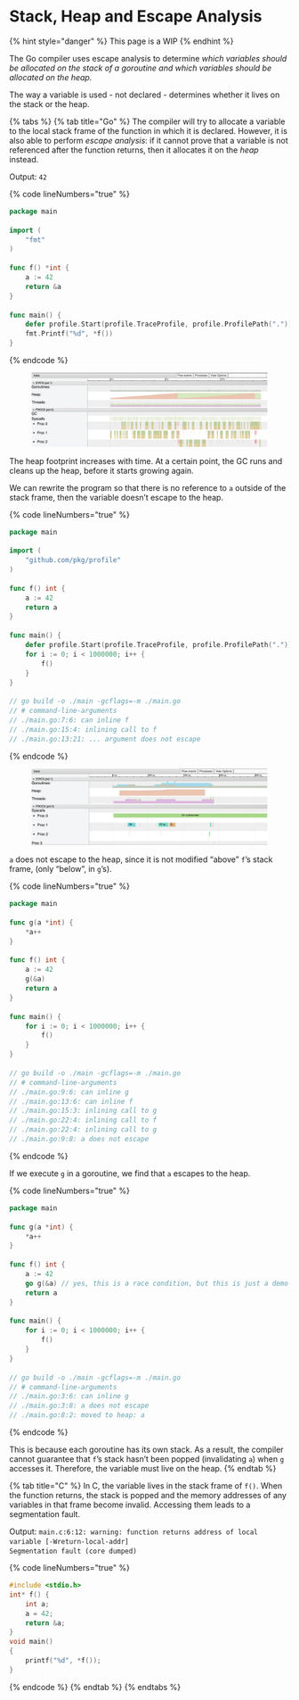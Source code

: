 # Stack, Heap and Escape Analysis

{% hint style="danger" %}
This page is a WIP
{% endhint %}

The Go compiler uses escape analysis to determine _which variables should be allocated on the stack of a goroutine and which variables should be allocated on the heap._

The way a variable is used - not declared - determines whether it lives on the stack or the heap.

{% tabs %}
{% tab title="Go" %}
The compiler will try to allocate a variable to the local stack frame of the function in which it is declared. However, it is also able to perform _escape analysis_: if it cannot prove that a variable is not referenced after the function returns, then it allocates it on the _heap_ instead.

Output: `42`

{% code lineNumbers="true" %}
```go
package main

import (
    "fmt"
)

func f() *int {
    a := 42
    return &a
}

func main() {
    defer profile.Start(profile.TraceProfile, profile.ProfilePath(".")).Stop()
    fmt.Printf("%d", *f())
}
```
{% endcode %}

<figure><img src="../.gitbook/assets/image (13).png" alt=""><figcaption></figcaption></figure>

The heap footprint increases with time. At a certain point, the GC runs and cleans up the heap, before it starts growing again.

We can rewrite the program so that there is no reference to `a` outside of the stack frame, then the variable doesn’t escape to the heap.

{% code lineNumbers="true" %}
```go
package main

import (
    "github.com/pkg/profile"
)

func f() int {
    a := 42
    return a
}

func main() {
    defer profile.Start(profile.TraceProfile, profile.ProfilePath(".")).Stop()
    for i := 0; i < 1000000; i++ {
        f()
    }
}

// go build -o ./main -gcflags=-m ./main.go
// # command-line-arguments
// ./main.go:7:6: can inline f
// ./main.go:15:4: inlining call to f
// ./main.go:13:21: ... argument does not escape
```
{% endcode %}

<figure><img src="../.gitbook/assets/image (8).png" alt=""><figcaption></figcaption></figure>

&#x20;`a` does not escape to the heap, since it is not modified “above” `f`’s stack frame, (only “below”, in `g`’s).

{% code lineNumbers="true" %}
```go
package main

func g(a *int) {
    *a++
}

func f() int {
    a := 42
    g(&a)
    return a
}

func main() {
    for i := 0; i < 1000000; i++ {
        f()
    }
}

// go build -o ./main -gcflags=-m ./main.go
// # command-line-arguments
// ./main.go:9:6: can inline g
// ./main.go:13:6: can inline f
// ./main.go:15:3: inlining call to g
// ./main.go:22:4: inlining call to f
// ./main.go:22:4: inlining call to g
// ./main.go:9:8: a does not escape
```
{% endcode %}

If we execute `g` in a goroutine, we find that `a` escapes to the heap.

{% code lineNumbers="true" %}
```go
package main

func g(a *int) {
    *a++
}

func f() int {
    a := 42
    go g(&a) // yes, this is a race condition, but this is just a demo :)
    return a
}

func main() {
    for i := 0; i < 1000000; i++ {
        f()
    }
}

// go build -o ./main -gcflags=-m ./main.go
// # command-line-arguments
// ./main.go:3:6: can inline g
// ./main.go:3:8: a does not escape
// ./main.go:8:2: moved to heap: a
```
{% endcode %}

This is because each goroutine has its own stack. As a result, the compiler cannot guarantee that `f`’s stack hasn’t been popped (invalidating `a`) when `g` accesses it. Therefore, the variable must live on the heap.
{% endtab %}

{% tab title="C" %}
In C, the variable lives in the stack frame of `f()`. When the function returns, the stack is popped and the memory addresses of any variables in that frame become invalid. Accessing them leads to a segmentation fault.

Output: `main.c:6:12: warning: function returns address of local variable [-Wreturn-local-addr]`\
`Segmentation fault (core dumped)`

{% code lineNumbers="true" %}
```c
#include <stdio.h>
int* f() {
    int a;
    a = 42;
    return &a;
}
void main()
{
    printf("%d", *f());
}
```
{% endcode %}
{% endtab %}
{% endtabs %}

